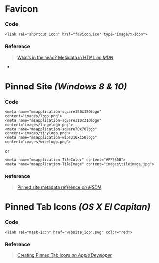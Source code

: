 # Favicon
### Code
```
<link rel="shortcut icon" href="favicon.ico" type="image/x-icon">
```

### Reference
> [What’s in the head? Metadata in HTML _on MDN_](https://developer.mozilla.org/en-US/docs/Learn/HTML/Introduction_to_HTML/The_head_metadata_in_HTML#Adding_custom_icons_to_your_site)

-

# Pinned Site _(Windows 8 & 10)_
### Code
```
<meta name="msapplication-square150x150logo" content="images/logo.png">
<meta name="msapplication-square310x310logo" content="images/largelogo.png">
<meta name="msapplication-square70x70logo" content="images/tinylogo.png">
<meta name="msapplication-wide310x150logo" content="images/widelogo.png">
```
or
```
<meta name="msapplication-TileColor" content="#FF3300">
<meta name="msapplication-TileImage" content="images\tileimage.jpg">
```

### Reference
> [Pinned site metadata reference _on MSDN_](https://msdn.microsoft.com/en-us/library/dn255024(v=vs.85).aspx)



# Pinned Tab Icons _(OS X El Capitan)_
### Code

```
<link rel="mask-icon" href="website_icon.svg" color="red">
```

### Reference
> [Creating Pinned Tab Icons _on Apple Developer_](https://developer.apple.com/library/content/documentation/AppleApplications/Reference/SafariWebContent/pinnedTabs/pinnedTabs.html)
